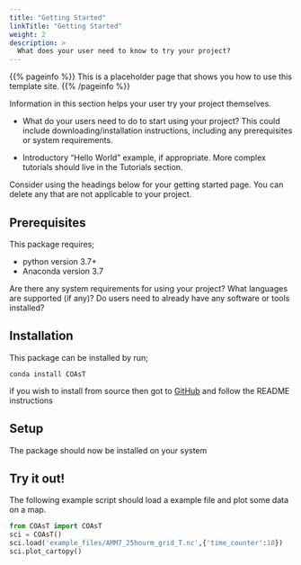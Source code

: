 ```yaml
---
title: "Getting Started"
linkTitle: "Getting Started"
weight: 2
description: >
  What does your user need to know to try your project?
---
```


{{% pageinfo %}}
This is a placeholder page that shows you how to use this template site.
{{% /pageinfo %}}

Information in this section helps your user try your project themselves.

* What do your users need to do to start using your project? This could include downloading/installation instructions, including any prerequisites or system requirements.

* Introductory “Hello World” example, if appropriate. More complex tutorials should live in the Tutorials section.

Consider using the headings below for your getting started page. You can delete any that are not applicable to your project.

## Prerequisites

This package requires;
- python version 3.7+
- Anaconda version 3.7

Are there any system requirements for using your project? What languages are supported (if any)? Do users need to already have any software or tools installed?

## Installation

This package can be installed by run;
```shell
conda install COAsT
```

if you wish to install from source then got to [GitHub](https://github.com/british-oceanographic-data-centre/COAsT) and follow the README instructions


## Setup
The package should now be installed on your system

## Try it out!
The following example script should load a example file and plot some data on a map.

```python
from COAsT import COAsT
sci = COAsT()
sci.load('example_files/AMM7_25hourm_grid_T.nc',{'time_counter':10})
sci.plot_cartopy()
```
